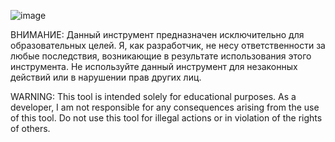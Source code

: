 ![image](https://github.com/user-attachments/assets/fd7953da-ab12-4fab-86bd-9049457acf73)

ВНИМАНИЕ:
Данный инструмент предназначен исключительно для образовательных целей. Я, как разработчик, не несу ответственности за любые последствия, возникающие в результате использования этого инструмента. 
Не используйте данный инструмент для незаконных действий или в нарушении прав других лиц.

WARNING:
This tool is intended solely for educational purposes. As a developer, I am not responsible for any consequences arising from the use of this tool. 
Do not use this tool for illegal actions or in violation of the rights of others.
